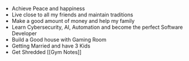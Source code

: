 - Achieve Peace and happiness 
- Live close to all my friends and maintain traditions 
- Make a good amount of money and help my family
- Learn Cybersecurity, AI, Automation and become the perfect Software Developer
- Build a Good house with Gaming Room
- Getting Married and have 3 Kids 
- Get Shredded [[Gym Notes]]
